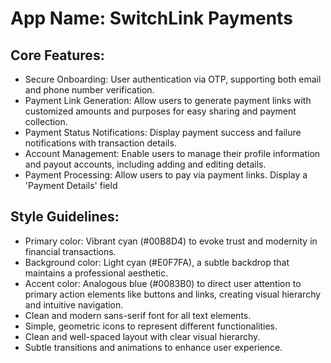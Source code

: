 # **App Name**: SwitchLink Payments

## Core Features:

- Secure Onboarding: User authentication via OTP, supporting both email and phone number verification.
- Payment Link Generation: Allow users to generate payment links with customized amounts and purposes for easy sharing and payment collection.
- Payment Status Notifications: Display payment success and failure notifications with transaction details.
- Account Management: Enable users to manage their profile information and payout accounts, including adding and editing details.
- Payment Processing: Allow users to pay via payment links. Display a 'Payment Details' field

## Style Guidelines:

- Primary color: Vibrant cyan (#00B8D4) to evoke trust and modernity in financial transactions.
- Background color: Light cyan (#E0F7FA), a subtle backdrop that maintains a professional aesthetic.
- Accent color: Analogous blue (#0083B0) to direct user attention to primary action elements like buttons and links, creating visual hierarchy and intuitive navigation.
- Clean and modern sans-serif font for all text elements.
- Simple, geometric icons to represent different functionalities.
- Clean and well-spaced layout with clear visual hierarchy.
- Subtle transitions and animations to enhance user experience.